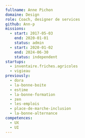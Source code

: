 ```yaml
---
fullname: Anne Pichon
domaine: Design
role: Coach, designer de services
github: Ann-p
missions:
  - start: 2017-05-03
    end: 2020-01-01
    status: admin
  - start: 2020-01-02
    end: 2024-06-30
    status: independent
startups:
  - inventaire.friches.agricoles
  - vigieau
previously:
  - dora
  - la-bonne-boite
  - estime
  - la-bonne-formation
  - zen
  - les-emplois
  - place-de-marche-inclusion
  - la-bonne-alternance
competences:
  - UX
  - UI
---
```

